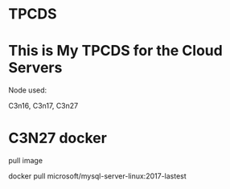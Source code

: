 # TPCDS

# This is My TPCDS for the Cloud Servers
Node used:

C3n16, C3n17, C3n27
# C3N27 docker
pull image 

docker pull microsoft/mysql-server-linux:2017-lastest
